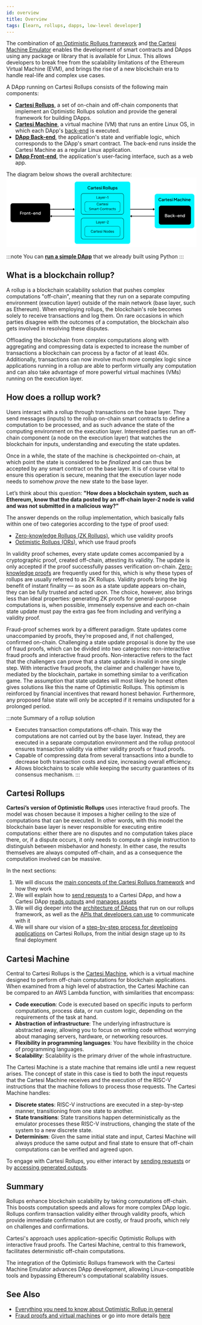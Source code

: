```yaml
---
id: overview
title: Overview
tags: [learn, rollups, dapps, low-level developer]
---
```


The combination of [an Optimistic Rollups framework](https://github.com/cartesi/rollups) and [the Cartesi Machine Emulator](https://github.com/cartesi/machine-emulator) enables the development of smart contracts and DApps using any package or library that is available for Linux. This allows developers to break free from the scalability limitations of the Ethereum Virtual Machine (EVM), and brings the rise of a new blockchain era to handle real-life and complex use cases.

A DApp running on Cartesi Rollups consists of the following main components:

* [**Cartesi Rollups**](./components.md), a set of on-chain and off-chain components that implement an Optimistic Rollups solution and provide the general framework for building DApps.
* [**Cartesi Machine**](/machine/intro), a virtual machine (VM) that runs an entire Linux OS, in which each DApp's [back-end](./dapp-architecture.md#back-end) is executed.
* [**DApp Back-end**](./dapp-architecture.md#back-end), the application's state and verifiable logic, which corresponds to the DApp's smart contract. The back-end runs inside the Cartesi Machine as a regular Linux application.
* [**DApp Front-end**](./dapp-architecture.md#front-end), the application's user-facing interface, such as a web app.

The diagram below shows the overall architecture:
![img](./core-components.png)

:::note
You can [**run a simple DApp**](./build-dapps/run-dapp.md) that we already built using Python
:::

## What is a blockchain rollup?

A rollup is a blockchain scalability solution that pushes complex computations "off-chain", meaning that they run on a separate computing environment (execution layer) outside of the main network (base layer, such as Ethereum). When employing rollups, the blockchain's role becomes solely to receive transactions and log them. On rare occasions in which parties disagree with the outcomes of a computation, the blockchain also gets involved in resolving these disputes.

Offloading the blockchain from complex computations along with aggregating and compressing data is expected to increase the number of transactions a blockchain can process by a factor of at least 40x. Additionally, transactions can now involve much more complex logic since applications running in a rollup are able to perform virtually any computation and can also take advantage of more powerful virtual machines (VMs) running on the execution layer.

## How does a rollup work?

Users interact with a rollup through transactions on the base layer. They send messages (inputs) to the rollup on-chain smart contracts to define a computation to be processed, and as such advance the state of the computing environment on the execution layer. Interested parties run an off-chain component (a node on the execution layer) that watches the blockchain for inputs, understanding and executing the state updates.

Once in a while, the state of the machine is checkpointed on-chain, at which point the state is considered to be *finalized* and can thus be accepted by any smart contract on the base layer. It is of course vital to ensure this operation is secure, meaning that the execution layer node needs to somehow *prove* the new state to the base layer.

Let’s think about this question:
**"How does a blockchain system, such as Ethereum, know that the data posted by an off-chain layer-2 node is valid and was not submitted in a malicious way?"**

The answer depends on the rollup implementation, which basically falls within one of two categories according to the type of proof used:

* [Zero-knowledge Rollups (ZK Rollups)](https://ethereum.org/en/developers/docs/scaling/zk-rollups), which use validity proofs
* [Optimistic Rollups (ORs)](https://ethereum.org/en/developers/docs/scaling/optimistic-rollups/), which use fraud proofs

In validity proof schemes, every state update comes accompanied by a cryptographic proof, created off-chain, attesting its validity. The update is only accepted if the proof successfully passes verification on-chain. [Zero-knowledge proofs](https://en.wikipedia.org/wiki/Zero-knowledge_proof) are frequently used for this, which is why these types of rollups are usually referred to as ZK Rollups. Validity proofs bring the big benefit of instant finality — as soon as a state update appears on-chain, they can be fully trusted and acted upon. The choice, however, also brings less than ideal properties: generating ZK proofs for general-purpose computations is, when possible, immensely expensive and each on-chain state update must pay the extra gas fee from including and verifying a validity proof.

Fraud-proof schemes work by a different paradigm. State updates come unaccompanied by proofs, they’re proposed and, if not challenged, confirmed on-chain. Challenging a state update proposal is done by the use of fraud proofs, which can be divided into two categories: non-interactive fraud proofs and interactive fraud proofs.
Non-interactive refers to the fact that the challengers can prove that a state update is invalid in one single step. With interactive fraud proofs, the claimer and challenger have to, mediated by the blockchain, partake in something similar to a verification game. The assumption that state updates will most likely be honest often gives solutions like this the name of Optimistic Rollups. This optimism is reinforced by financial incentives that reward honest behavior. Furthermore, any proposed false state will only be accepted if it remains undisputed for a prolonged period.

:::note Summary of a rollup solution
* Executes transaction computations off-chain. This way the computations are not carried out by the base layer. Instead, they are executed in a separate computation environment and the rollup protocol ensures transaction validity via either validity proofs or fraud proofs.
* Capable of compressing data from several transactions into a bundle to decrease both transaction costs and size, increasing overall efficiency.
* Allows blockchains to scale while keeping the security guarantees of its consensus mechanism.
:::

## Cartesi Rollups

**Cartesi’s version of Optimistic Rollups** uses interactive fraud proofs. The model was chosen because it imposes a higher ceiling to the size of computations that can be executed. In other words, with this model the blockchain base layer is never responsible for executing entire computations: either there are no disputes and no computation takes place there, or, if a dispute occurs, it only needs to compute a single instruction to distinguish between misbehavior and honesty. In either case, the results themselves are always computed off-chain, and as a consequence the computation involved can be massive.

In the next sections:
1. We will discuss the [main concepts of the Cartesi Rollups framework](./components.md) and how they work
2. We will explain how to [send requests](./sending-requests.md) to a Cartesi DApp, and how a Cartesi DApp [reads outputs](./reading-outputs.md) and [manages assets](./assets-handling.md)
3. We will dig deeper into the [architecture of DApps](./dapp-architecture.md) that run on our rollups framework, as well as the [APIs that developers can use](./http-api.md) to communicate with it
4. We will share our vision of a [step-by-step process for developing applications](./dapp-life-cycle.md) on Cartesi Rollups, from the initial design stage up to its final deployment

## Cartesi Machine

Central to Cartesi Rollups is the [Cartesi Machine](/machine/intro), which is a virtual machine designed to perform off-chain computations for blockchain applications. When examined from a high level of abstraction, the Cartesi Machine can be compared to an AWS Lambda function, with similarities that encompass:

* **Code execution**: Code is executed based on specific inputs to perform computations, process data, or run custom logic, depending on the requirements of the task at hand.
* **Abstraction of infrastructure**: The underlying infrastructure is abstracted away, allowing you to focus on writing code without worrying about managing servers, hardware, or networking resources.
* **Flexibility in programming languages**: You have flexibility in the choice of programming languages.
* **Scalability**: Scalability is the primary driver of the whole infrastructure.

The Cartesi Machine is a state machine that remains idle until a new request arises. The concept of state in this case is tied to both the input requests that the Cartesi Machine receives and the execution of the RISC-V instructions that the machine follows to process those requests. The Cartesi Machine handles:

* **Discrete states**: RISC-V instructions are executed in a step-by-step manner, transitioning from one state to another.
* **State transitions**: State transitions happen deterministically as the emulator processes these RISC-V instructions, changing the state of the system  to a new discrete state.
* **Determinism**: Given the same initial state and input, Cartesi Machine will always produce the same output and final state to ensure that off-chain computations can be verified and agreed upon.

To engage with Cartesi Rollups, you either interact by [sending requests](./sending-requests.md) or by [accessing generated outputs](./reading-outputs.md).


## Summary

Rollups enhance blockchain scalability by taking computations off-chain. This boosts computation speeds and allows for more complex DApp logic. Rollups confirm transaction validity either through validity proofs, which provide immediate confirmation but are costly, or fraud proofs, which rely on challenges and confirmations.

Cartesi's approach uses application-specific Optimistic Rollups with interactive fraud proofs. The Cartesi Machine, central to this framework, facilitates deterministic off-chain computations.

The integration of the Optimistic Rollups framework with the Cartesi Machine Emulator advances DApp development, allowing Linux-compatible tools and bypassing Ethereum's computational scalability issues. 


## See Also

* [Everything you need to know about Optimistic Rollup in general](https://research.paradigm.xyz/rollups)
* [Fraud proofs and virtual machines](https://medium.com/@cpbuckland88/fraud-proofs-and-virtual-machines-2826a3412099) or go into more details [here](https://tlu.tarilabs.com/cryptography/fraud-proofs#what-are-fraud-proofs)
